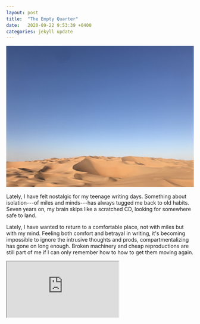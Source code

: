 ```yaml
---
layout: post
title:  "The Empty Quarter"
date:   2020-09-22 9:53:39 +0400
categories: jekyll update
---
```

![Lower third is rolling sand dunes. Upper two thirds is a gradient blue sky.](https://github.com/havemaps/havemaps.github.io/blob/master/_site/assets/img/2020-09-22-thoughts.JPG?raw=true "The Empty Quarter")

Lately, I have felt nostalgic for my teenage writing days.
Something about isolation---of miles and minds---has always tugged me back to old habits. Seven years on, my brain skips like a scratched CD, looking for somewhere safe to land.

Lately, I have wanted to return to a comfortable place, not with miles but with my mind. Feeling both comfort and betrayal in writing, it's becoming impossible to ignore the intrusive thoughts and prods, compartmentalizing has gone on long enough. Broken machinery and cheap reproductions are still part of me if I can only remember how to how to get them moving again.

<iframe src="https://github.com/havemaps/havemaps.github.io/blob/master/_site/assets/maps/2020-09-22-empty-quarter.html" title="The Empty Quarter"></iframe>
